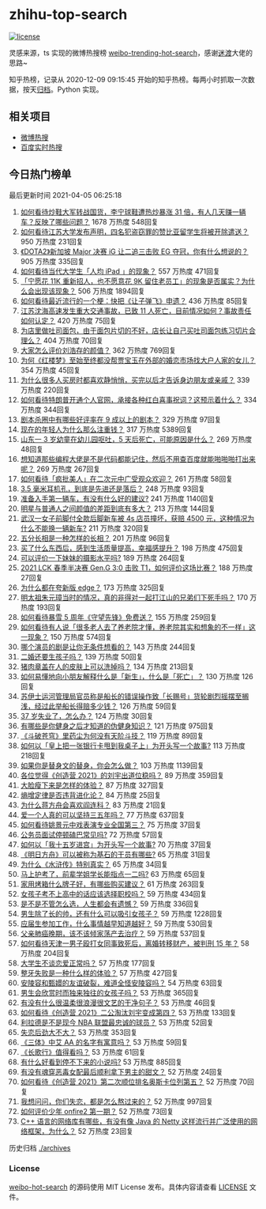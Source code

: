 # zhihu-top-search

[![license](https://img.shields.io/github/license/Arrackisarookie/zhihu-top-search)](https://github.com/Arrackisarookie/zhihu-top-search/blob/master/LICENSE)

灵感来源，ts 实现的微博热搜榜 [weibo-trending-hot-search](https://github.com/justjavac/weibo-trending-hot-search)，感谢[迷渡](https://github.com/justjavac)大佬的思路~

知乎热榜，记录从 2020-12-09 09:15:45 开始的知乎热榜。每两小时抓取一次数据，按天[归档](./archives)。Python 实现。

## 相关项目
+ [微博热搜](https://github.com/Arrackisarookie/weibo-hot-search)
+ [百度实时热搜](https://github.com/Arrackisarookie/baidu-hot-search)

## 今日热门榜单

<!-- Rank Begin -->

最后更新时间 2021-04-05 06:25:18

1. [如何看待炒鞋大军转战国货，李宁球鞋遭热炒暴涨 31 倍，有人几天赚一辆车？反映了哪些问题？](https://www.zhihu.com/question/452737722) 1678 万热度 548回复
1. [如何看待江苏大学发布声明，四名犯盗窃罪的赞比亚留学生将被开除遣送？](https://www.zhihu.com/question/452810851) 950 万热度 231回复
1. [《DOTA2》新加坡 Major 决赛 iG 让二追三击败 EG 夺冠，你有什么想说的？](https://www.zhihu.com/question/452854474) 905 万热度 335回复
1. [如何看待当代大学生「人均 iPad 」的现象？](https://www.zhihu.com/question/449381809) 557 万热度 471回复
1. [「宁愿花 11K 重新招人，也不愿意花 9K 留住老员工」的现象是否属实？为什么会出现该现象？](https://www.zhihu.com/question/63878469) 506 万热度 1894回复
1. [如何看待最近流行的一个梗：快把《让子弹飞》申遗？](https://www.zhihu.com/question/452583156) 436 万热度 85回复
1. [江苏沈海高速发生重大交通事故，已致 11 人死亡，目前情况如何？事故责任如何认定？](https://www.zhihu.com/question/452830638) 420 万热度 75回复
1. [为店里做吐司面包，由于面包片切的不好，店长让自己买吐司面包练习切片合理么？](https://www.zhihu.com/question/451729417) 404 万热度 70回复
1. [大家怎么评价刘浩存的颜值？](https://www.zhihu.com/question/415082238) 362 万热度 769回复
1. [为何《红楼梦》至始至终都没帮贾宝玉在外部的婚恋市场找大户人家的女儿？](https://www.zhihu.com/question/451981483) 354 万热度 45回复
1. [为什么很多人买房时都喜欢静悄悄，买完以后才告诉身边朋友或亲戚？](https://www.zhihu.com/question/423222976) 339 万热度 220回复
1. [如何看待特朗普开通个人官网，承接各种红白喜事祝词？这预示着什么？](https://www.zhihu.com/question/452171246) 334 万热度 344回复
1. [剧本杀圈中有哪些好评率在 9 成以上的剧本？](https://www.zhihu.com/question/376559705) 329 万热度 97回复
1. [现在的年轻人为什么那么注重钱？](https://www.zhihu.com/question/440570935) 317 万热度 5389回复
1. [山东一 3 岁幼童在幼儿园呕吐，5 天后死亡，可能原因是什么？](https://www.zhihu.com/question/452373500) 269 万热度 48回复
1. [想知道那些编程大佬是不是代码都能记住，然后不用查百度就能啪啪啪打出来呢？](https://www.zhihu.com/question/452295496) 269 万热度 267回复
1. [如何看待「疯批美人」在二次元中广受观众欢迎？](https://www.zhihu.com/question/452603572) 261 万热度 58回复
1. [3.5 毫米耳机孔，到底是先进还是落后？](https://www.zhihu.com/question/447810768) 248 万热度 93回复
1. [准备入手第一辆车，有没有什么好的建议?](https://www.zhihu.com/question/378869694) 241 万热度 1140回复
1. [明星与普通人之间颜值的差距到底有多大？](https://www.zhihu.com/question/63311419) 213 万热度 144回复
1. [武汉一女子前脚付全款后脚新车被 4s 店员撞坏，获赔 4500 元，这种情况为什么不能换一辆新车?](https://www.zhihu.com/question/452428290) 211 万热度 320回复
1. [五分长相是一种怎样的长相？](https://www.zhihu.com/question/63256882) 201 万热度 96回复
1. [买了什么东西后，感到生活质量提高，幸福感提升？](https://www.zhihu.com/question/26190592) 198 万热度 475回复
1. [可以评价一下妹妹的摄影水平吗?](https://www.zhihu.com/question/439813572) 189 万热度 264回复
1. [2021 LCK 春季半决赛 Gen.G 3:0 击败 T1，如何评价这场比赛？](https://www.zhihu.com/question/452895502) 188 万热度 27回复
1. [为什么都在夸新版 edge？](https://www.zhihu.com/question/385302999) 173 万热度 325回复
1. [明太祖朱元璋当时的情况，真的非得对一起打江山的兄弟们下死手吗？](https://www.zhihu.com/question/29104367) 170 万热度 193回复
1. [如何看待暴雪 5 周年《守望先锋》免费送？](https://www.zhihu.com/question/452493005) 155 万热度 259回复
1. [如何看待有人说「很多老人去了养老院才懂，养老院其实和想象的不一样」这一现象？](https://www.zhihu.com/question/440467400) 150 万热度 574回复
1. [哪个演员的剧是让你无条件想看的？](https://www.zhihu.com/question/449699393) 143 万热度 244回复
1. [二婚还要生孩子吗？](https://www.zhihu.com/question/449926690) 139 万热度 50回复
1. [猪肉章盖在人的皮肤上可以洗掉吗？](https://www.zhihu.com/question/447167970) 134 万热度 213回复
1. [如何易懂地向小朋友解释什么是「新生」，什么是「死亡」？](https://www.zhihu.com/question/452700050) 130 万热度 126回复
1. [苏伊士运河管理局官员称是船长的错误操作致「长赐号」货轮剧烈摇摆至搁浅，经过此举船长得赔多少钱？](https://www.zhihu.com/question/452670365) 126 万热度 59回复
1. [37 岁失业了，怎么办？](https://www.zhihu.com/question/452583775) 124 万热度 30回复
1. [有哪些是你健身之后才知道的伪健身知识？](https://www.zhihu.com/question/303672817) 121 万热度 975回复
1. [《斗破苍穹》里药尘为何没有天阶斗技？](https://www.zhihu.com/question/365727369) 119 万热度 89回复
1. [如何以「皇上把一张银行卡甩到我桌子上」为开头写一个故事?](https://www.zhihu.com/question/439189931) 113 万热度 218回复
1. [如果你是替身文的替身，你会怎么做？](https://www.zhihu.com/question/391074156) 103 万热度 1139回复
1. [各位觉得《创造营 2021》的刘宇出道位稳吗？](https://www.zhihu.com/question/447579155) 89 万热度 359回复
1. [大脸瘦下来是怎样的体验？](https://www.zhihu.com/question/27639846) 87 万热度 327回复
1. [熵增定律是否违背进化论？](https://www.zhihu.com/question/391645572) 84 万热度 25回复
1. [为什么蒋方舟会喜欢阎连科？](https://www.zhihu.com/question/20783627) 83 万热度 21回复
1. [爱一个人真的可以坚持三五年吗？](https://www.zhihu.com/question/445023515) 77 万热度 637回复
1. [如何看待姚景元中戏表演专业全国第三？](https://www.zhihu.com/question/452242660) 75 万热度 37回复
1. [公务员面试停顿磕巴常见吗?](https://www.zhihu.com/question/448057643) 72 万热度 57回复
1. [如何以「我十五岁进宫」为开头写一个故事?](https://www.zhihu.com/question/444720874) 70 万热度 37回复
1. [《明日方舟》可以被称为基石的干员有哪些?](https://www.zhihu.com/question/450580829) 65 万热度 31回复
1. [为什么《水浒传》特别真实？](https://www.zhihu.com/question/445932631) 65 万热度 34回复
1. [马上护考了，前辈学姐学长能指点一二吗?](https://www.zhihu.com/question/447884087) 63 万热度 65回复
1. [家用烤箱什么牌子好，有哪些购买建议？](https://www.zhihu.com/question/21756417) 61 万热度 263回复
1. [女孩子考不上高中的话应该选择职校吗？](https://www.zhihu.com/question/450449930) 59 万热度 434回复
1. [是不是不管怎么选，人生都会有遗憾？](https://www.zhihu.com/question/450547306) 59 万热度 336回复
1. [男生除了长的帅，还有什么可以吸引女孩子？](https://www.zhihu.com/question/444408266) 59 万热度 1228回复
1. [应届生参加工作，什么事情越早知道越好？](https://www.zhihu.com/question/407372614) 59 万热度 530回复
1. [父亲肺癌晚期，该不该倾家荡产去治疗？](https://www.zhihu.com/question/446433748) 59 万热度 537回复
1. [如何看待天津一男子殴打女同事致死后，离婚转移财产，被判刑 15 年？](https://www.zhihu.com/question/452455762) 58 万热度 204回复
1. [大学生不谈恋爱正常吗？](https://www.zhihu.com/question/452069523) 57 万热度 177回复
1. [整牙失败是一种什么样的体验？](https://www.zhihu.com/question/285380876) 57 万热度 427回复
1. [安陵容和甄嬛的友谊破裂，难道全怪安陵容吗？](https://www.zhihu.com/question/451285822) 54 万热度 63回复
1. [男生会欣赏时而独来独往的女孩子吗？](https://www.zhihu.com/question/442714180) 53 万热度 365回复
1. [有没有什么很温柔很浪漫很文艺的干净句子？](https://www.zhihu.com/question/442672375) 53 万热度 46回复
1. [如何看待《创造营 2021》二公淘汰刘宇变成第四？](https://www.zhihu.com/question/452740313) 53 万热度 133回复
1. [利拉德是不是现今 NBA 联盟最忠诚的球员？](https://www.zhihu.com/question/452388234) 53 万热度 52回复
1. [失恋后劲大不大？](https://www.zhihu.com/question/371918832) 53 万热度 353回复
1. [《三体》中艾 AA 的名字有寓意吗？](https://www.zhihu.com/question/263368276) 53 万热度 59回复
1. [《长歌行》值得看吗？](https://www.zhihu.com/question/452477026) 53 万热度 61回复
1. [有什么好看到停不下来的小说吗?](https://www.zhihu.com/question/440502581) 53 万热度 885回复
1. [有没有魂穿恶毒女配最后顺利拿下男主的甜文？](https://www.zhihu.com/question/445174404) 52 万热度 24回复
1. [如何看待《创造营 2021》第二次顺位排名奥斯卡位列第五？](https://www.zhihu.com/question/452740115) 52 万热度 70回复
1. [我想问问，你们失恋，都是怎么熬过来的？](https://www.zhihu.com/question/443250021) 52 万热度 997回复
1. [如何评价少年 onfire2 第一期？](https://www.zhihu.com/question/452798440) 52 万热度 73回复
1. [C++ 语言的网络库有哪些，有没有像 Java 的 Netty 这样流行并广泛使用的网络框架，为什么？](https://www.zhihu.com/question/294343702) 52 万热度 23回复
<!-- Rank End -->

历史归档 [./archives](./archives)

### License

[weibo-hot-search](https://github.com/Arrackisarookie/zhihu-top-search) 的源码使用 MIT License 发布。具体内容请查看 [LICENSE](./LICENSE) 文件。
